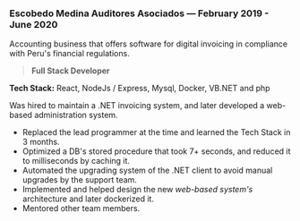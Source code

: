 ### Escobedo Medina Auditores Asociados  —  February 2019 - June 2020

  Accounting business that offers software for digital invoicing in compliance with Peru's financial regulations.

  > **Full Stack Developer**

  **Tech Stack:** React, NodeJs / Express, Mysql, Docker, VB<span>.</span>NET and php

  Was hired to maintain a .NET invoicing system, and later developed a web-based administration system.

- Replaced the lead programmer at the time and learned the Tech Stack in 3 months.
- Optimized a DB's stored procedure that took 7+ seconds, and reduced it to milliseconds by caching it.
- Automated the upgrading system of the .NET client to avoid manual upgrades by the support team.
- Implemented and helped design the new *web-based system's* architecture and later dockerized it.
- Mentored other team members.
<!-- - Built an authentication system with role-based permissions. -->
